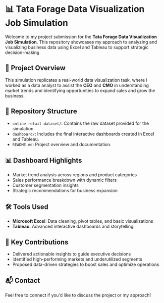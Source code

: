 # 📊 Tata Forage Data Visualization Job Simulation

Welcome to my project submission for the **Tata Forage Data Visualization Job Simulation**. This repository showcases my approach to analyzing and visualizing business data using Excel and Tableau to support strategic decision-making.

## 🚀 Project Overview

This simulation replicates a real-world data visualization task, where I worked as a data analyst to assist the **CEO** and **CMO** in understanding market trends and identifying opportunities to expand sales and grow the business.

## 📁 Repository Structure

- `online retail dataset/`: Contains the raw dataset provided for the simulation.
- `dashboard/`: Includes the final interactive dashboards created in Excel and Tableau.
- `README.md`: Project overview and documentation.

## 📊 Dashboard Highlights

- Market trend analysis across regions and product categories
- Sales performance breakdown with dynamic filters
- Customer segmentation insights
- Strategic recommendations for business expansion

## 🛠️ Tools Used

- **Microsoft Excel**: Data cleaning, pivot tables, and basic visualizations
- **Tableau**: Advanced interactive dashboards and storytelling

## 🎯 Key Contributions

- Delivered actionable insights to guide executive decisions
- Identified high-performing markets and underutilized segments
- Proposed data-driven strategies to boost sales and optimize operations

## 📬 Contact

Feel free to connect if you'd like to discuss the project or my approach!


